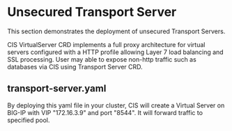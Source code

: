 # Unsecured Transport Server

This section demonstrates the deployment of unsecured Transport Servers.

CIS VirtualServer CRD implements a full proxy architecture for virtual servers configured with a HTTP profile allowing Layer 7 load balancing and SSL processing. User may able to expose non-http traffic such as databases via CIS using Transport Server CRD.

## transport-server.yaml

By deploying this yaml file in your cluster, CIS will create a Virtual Server on BIG-IP with VIP "172.16.3.9" and port "8544". 
It will forward traffic to specified pool.